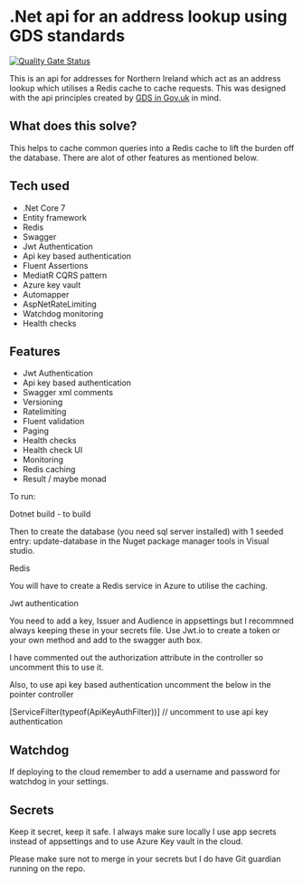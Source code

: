 # .Net api for an address lookup using GDS standards

[![Quality Gate Status](https://sonarcloud.io/api/project_badges/measure?project=MichaelStevenson2207_nidirect-pointer-poc-api-demo&metric=alert_status&token=9688a5b5428078033e4fcdd24ab616faa6312dbd)](https://sonarcloud.io/summary/new_code?id=MichaelStevenson2207_nidirect-pointer-poc-api-demo)

This is an api for addresses for Northern Ireland which act as an address lookup which utilises a Redis cache to cache requests. 
This was designed with the api principles created by <a href="https://www.gov.uk/guidance/gds-api-technical-and-data-standards">GDS in Gov.uk</a> in mind.

## What does this solve?

This helps to cache common queries into a Redis cache to lift the burden off the database. There are alot of other features as mentioned below.

## Tech used

- .Net Core 7
- Entity framework
- Redis
- Swagger
- Jwt Authentication
- Api key based authentication
- Fluent Assertions
- MediatR CQRS pattern
- Azure key vault
- Automapper
- AspNetRateLimiting
- Watchdog monitoring
- Health checks

## Features

- Jwt Authentication
- Api key based authentication
- Swagger xml comments
- Versioning
- Ratelimiting
- Fluent validation
- Paging
- Health checks
- Health check UI
- Monitoring
- Redis caching
- Result / maybe monad

To run:

Dotnet build - to build

Then to create the database (you need sql server installed) with 1 seeded entry:
update-database in the Nuget package manager tools in Visual studio.

Redis

You will have to create a Redis service in Azure to utilise the caching.

Jwt authentication

You need to add a key, Issuer and Audience in appsettings but I recommned always keeping these in your secrets file.
Use Jwt.io to create a token or your own method and add to the swagger auth box.

I have commented out the authorization attribute in the controller so uncomment this to use it.

Also, to use api key based authentication uncomment the below in the pointer controller

[ServiceFilter(typeof(ApiKeyAuthFilter))] // uncomment to use api key authentication

## Watchdog

If deploying to the cloud remember to add a username and password for watchdog in your settings.

## Secrets

Keep it secret, keep it safe.  I always make sure locally I use app secrets instead of appsettings and to use Azure Key vault in the cloud.

Please make sure not to merge in your secrets but I do have Git guardian running on the repo.




